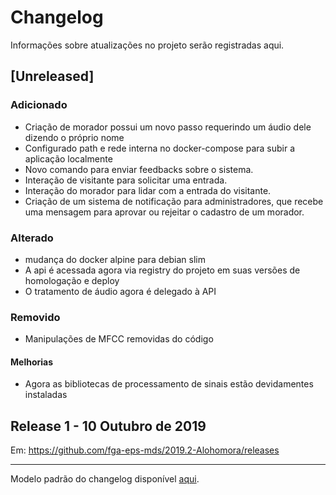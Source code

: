 # Changelog

Informações sobre atualizações no projeto serão registradas aqui.

## [Unreleased]
### Adicionado
+ Criação de morador possui um novo passo requerindo um áudio dele dizendo o próprio nome
+  Configurado path e rede interna no docker-compose para subir a aplicação localmente
+  Novo comando para enviar feedbacks sobre o sistema.
+  Interação de visitante para solicitar uma entrada.
+  Interação do morador para lidar com a entrada do visitante.
+ Criação de um sistema de notificação para administradores, que recebe uma mensagem para aprovar ou rejeitar o cadastro de um morador.

### Alterado
+ mudança do docker alpine para debian slim
+ A api é acessada agora via registry do projeto em suas versões de homologação e deploy
+ O tratamento de áudio agora é delegado à API

### Removido
+ Manipulações de MFCC removidas do código

#### Melhorias
+ Agora as bibliotecas de processamento de sinais estão devidamentes instaladas

## Release 1 - 10 Outubro de 2019

Em: https://github.com/fga-eps-mds/2019.2-Alohomora/releases

 ---
 Modelo padrão do changelog disponível [aqui](https://keepachangelog.com/en/0.3.0/).

